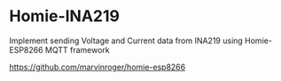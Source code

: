 # Homie-INA219
Implement sending Voltage and Current data from INA219 using Homie-ESP8266 MQTT
framework

https://github.com/marvinroger/homie-esp8266
